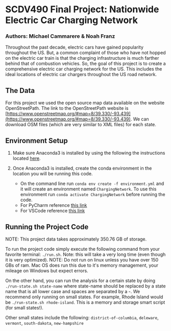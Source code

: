 # SCDV490 Final Project: Nationwide Electric Car Charging Network
### Authors: Michael Cammarere \& Noah Franz

Throughout the past decade, electric cars have gained popularity throughout
the US. But, a common complaint of those who have not hopped on the electric
car train is that the charging infrastructure is much farther behind that of
combustion vehicles. So, the goal of this project is to create a comprehensive
electric car charging network for the US. This includes the ideal locations
of electric car chargers throughout the US road network.

## The Data
For this project we used the open source map data available on the website
OpenStreetPath. The link to the OpenStreetPath website is
[https://www.openstreetmap.org/#map=8/39.330/-93.439](https://www.openstreetmap.org/#map=8/39.330/-93.439).
We can download OSM files (which are very similar to XML files) for each state.

## Environment Setup

1. Make sure Anaconda3 is installed by using the following the
instructions located [here](https://docs.anaconda.com/anaconda/install/index.html).

2. Once Anaconda3 is installed, create the conda environment in the location
you will be running this code.
    * On the command line run `conda env create -f environment.yml` and it will
    create an environment named `ChargingNetwork`. To use this environment
    run `conda activate ChargingNetwork` before running the code.
    * For PyCharm reference [this link](https://www.jetbrains.com/help/pycharm/conda-support-creating-conda-virtual-environment.html)
    * For VSCode reference [this link](https://code.visualstudio.com/docs/python/environments)

## Running the Project Code

NOTE: This project data takes approximately 350.76 GB of storage.

To run the project code simply execute the following command from your
favorite terminal: `./run.sh`. Note: this will take a very long time (even though it
is very optimized). NOTE: Do not run on linux unless you have over 150 GBs of ram.
Mac OS does run this due to it's memory management, your mileage on Windows but expect errors.

On the other hand, you can run the analysis for a certain state by doing
`./run-state.sh state-name` where state-name should be replaced by a state name
that is all lower case and spaces are separated by a -. We recommend only running on small states.
For example, Rhode Island would be `./run-state.sh rhode-island`. This is a memory and storage smart script (for small states!).

Other small states include the following: `district-of-columbia`, `deleware`, `vermont`, `south-dakota`, `new-hampshire`